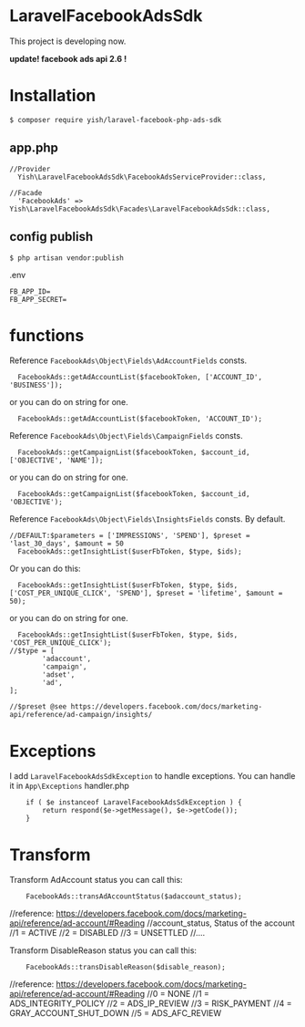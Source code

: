 # LaravelFacebookAdsSdk
This project is developing now.

**update! facebook ads api 2.6 !**

# Installation
```
$ composer require yish/laravel-facebook-php-ads-sdk
```

## app.php
```
//Provider
  Yish\LaravelFacebookAdsSdk\FacebookAdsServiceProvider::class,

//Facade
  'FacebookAds' => Yish\LaravelFacebookAdsSdk\Facades\LaravelFacebookAdsSdk::class,
```

## config publish
```
$ php artisan vendor:publish
```
.env
```
FB_APP_ID=
FB_APP_SECRET=
```


# functions
Reference `FacebookAds\Object\Fields\AdAccountFields` consts.
```
  FacebookAds::getAdAccountList($facebookToken, ['ACCOUNT_ID', 'BUSINESS']);
```
or you can do on string for one.
```
  FacebookAds::getAdAccountList($facebookToken, 'ACCOUNT_ID');
```

Reference `FacebookAds\Object\Fields\CampaignFields` consts.
```
  FacebookAds::getCampaignList($facebookToken, $account_id, ['OBJECTIVE', 'NAME']);
```
or you can do on string for one.
```
  FacebookAds::getCampaignList($facebookToken, $account_id, 'OBJECTIVE');
```

Reference `FacebookAds\Object\Fields\InsightsFields` consts.
By default.
```
//DEFAULT:$parameters = ['IMPRESSIONS', 'SPEND'], $preset = 'last_30_days', $amount = 50
  FacebookAds::getInsightList($userFbToken, $type, $ids);
```
Or you can do this:
```
  FacebookAds::getInsightList($userFbToken, $type, $ids, ['COST_PER_UNIQUE_CLICK', 'SPEND'], $preset = 'lifetime', $amount = 50);
```
or you can do on string for one.
```
  FacebookAds::getInsightList($userFbToken, $type, $ids, 'COST_PER_UNIQUE_CLICK');
//$type = [
        'adaccount',
        'campaign',
        'adset',
        'ad',
];

//$preset @see https://developers.facebook.com/docs/marketing-api/reference/ad-campaign/insights/

```

# Exceptions
I add `LaravelFacebookAdsSdkException` to handle exceptions.
You can handle it in `App\Exceptions` handler.php
```
    if ( $e instanceof LaravelFacebookAdsSdkException ) {
        return respond($e->getMessage(), $e->getCode());
    }
```


# Transform
Transform AdAccount status you can call this:
```
    FacebookAds::transAdAccountStatus($adaccount_status);
```

//reference: https://developers.facebook.com/docs/marketing-api/reference/ad-account/#Reading
//account_status, Status of the account 
//1 = ACTIVE
//2 = DISABLED
//3 = UNSETTLED
//....

Transform DisableReason  status you can call this:
```
    FacebookAds::transDisableReason($disable_reason);
```
//reference: https://developers.facebook.com/docs/marketing-api/reference/ad-account/#Reading
//0 = NONE
//1 = ADS_INTEGRITY_POLICY
//2 = ADS_IP_REVIEW
//3 = RISK_PAYMENT
//4 = GRAY_ACCOUNT_SHUT_DOWN
//5 = ADS_AFC_REVIEW
